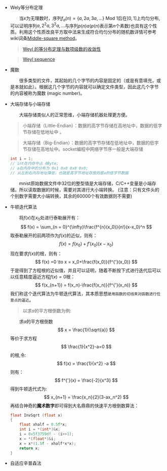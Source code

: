 + Wely等分布定理

   &emsp;&emsp;当$x$为无理数时，序列$f_a(n)=\{a,2a,3a,...\}$ Mod 1后在$[0,1]$上均匀分布,可以证明序列${a,2^2a,3^2a,...}$与序列${p(n)a}$($p(n)$表示第$n$个素数)也具有这个性质。利用这个性质改良平方取中法来生成符合均匀分布的随机数详情可参考wiki词条[Middle-square method](https://www.wikiwand.com/en/Middle-square_method)。
   > [Weyl 的等分布定理与数项级数的收敛性](https://tigertooth4.github.io/post/2019-06/abel-dirichlet-test-fail-reveals-weyl-theorem-on-equidistribution-theorem/)

   > [Weyl sequence](https://www.wikiwand.com/en/Weyl_sequence)

+ 魔数

    &emsp;&emsp;很多类型的文件，其起始的几个字节的内容是固定的（或是有意填充，或是本就如此）。根据这几个字节的内容就可以确定文件类型，因此这几个字节的内容被称为魔数 (magic number)。

+ 大端存储与小端存储
  
  &emsp;&emsp;大端存储类似人的正常思维，小端存储机器处理更方便。
  > 小端存储（Little-Endian）：数据的高字节存储在高地址中，数据的低字节存储在低地址中 。

  > 大端存储（Big-Endian）：数据的高字节存储在低地址中，数据的低字节存储在高地址中。socket编程中网络字节序一般是大端存储

  ```C++
  int i = 1;
  // int在内存中占 4Byte; 
  // a在内存中的分布为 0x1 0x0 0x0 0x0; 
  // 从左到右内存地址降低，也就是高字节地址存放的是a的低字节数据
  ```
  &emsp;&emsp;mnist原始数据文件中32位的整型值是大端存储，C/C++变量是小端存储，所以读取数据的时候，需要对其进行大小端转换。 (注意：只有文件头的个别数字需要大小端转换，其余的60000个有效数据则不需要)

+ 牛顿迭代算法

  &emsp;&emsp;将$f(x)$在$x_0$处进行泰勒展开有：
  $$
  f(x) = \sum_{n = 0}^{\infty}\frac{f^{n}(x_0)}{n!}(x-x_0)^n
  $$
  取泰勒展开的前两项作为$f(x)$的近似，则有：
  $$
  f(x) = f(x_0)+f{'}(x_0)(x-x_0)
  $$
  现在要求$f(x)$的根，则有：
  $$
  f(x) =0 \to x = x_0+\frac{f(x_0)}{f^{'}(x_0)} 
  $$
  于是得到了方程根的近似值，并且可以证明，随着不断按下式进行迭代后可以以任意精度逼近方程$f(x)=0$根：
  $$
  f(x_{n+1}) = f(x_n)-\frac{f(x_n)}{f^{'}(x_n)}
  $$
  我们称这个迭代算法为牛顿迭代算法，其本质思想`是用函数的切线来对函数进行任意点的逼近`。
  > 以求$a$的平方根倒数为例:

  &emsp;&emsp;求$a$的平方根倒数
  $$
  x = \frac{1}{\sqrt{a}}
  $$
  等价于求方程
  $$
  \frac{1}{x^2}-a=0
  $$
  的根,令:
  $$
  f(x) = \frac{1}{x^2} -a
  $$
  则有：
  $$
  f^{'}(x) = \frac{-2}{x^3}
  $$
  得到牛顿迭代式为:
  $$
  x_{n+1} = \frac{x_n}{2}(3-ax_n^2)
  $$
  再结合神奇的**魔术数字**即可得到大名鼎鼎的快速平方根倒数算法：
  ```C++
  float InvSqrt (float x)
  {
      float xhalf = 0.5f*x;
      int i = *(int*)&x;
      i = 0x5f3759df - (i>>1);
      x = *(float*)&i;
      x = x*(1.5f - xhalf*x*x);
      return x;
  }
  ```
+ 自适应辛普森法
  